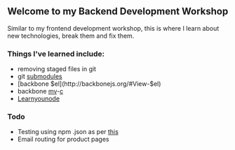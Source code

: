 ## Welcome to my Backend Development Workshop 

Similar to my frontend development workshop, this is where I learn about new technologies, break them and fix them. 

### Things I've learned include:

* removing staged files in git
* git [submodules](https://git-scm.com/docs/git-submodule)
* [backbone $el](http://backbonejs.org/#View-$el)
* backbone [mv](http://backbonejs.org/#Model-View-separation)-[c](http://backbonejs.org/#Model-Collections)
* [Learnyounode](https://github.com/workshopper/learnyounode)

### Todo
* Testing using npm .json as per [this](https://teamtreehouse.com/library/building-a-mean-application/introduction-to-the-mean-stack/setting-up-an-express-application)
* Email routing for product pages
